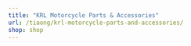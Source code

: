 ```yaml
---
title: "KRL Motorcycle Parts & Accessories"
url: /tiaong/krl-motorcycle-parts-and-accessories/
shop: shop
---
```

